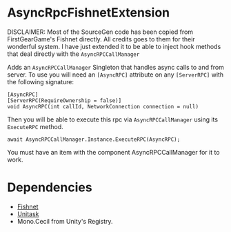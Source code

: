 # AsyncRpcFishnetExtension
DISCLAIMER:
Most of the SourceGen code has been copied from FirstGearGame's Fishnet directly. All credits goes to them for their wonderful system.
I have just extended it to be able to inject hook methods that deal directly with the ```AsyncRPCCallManager```



Adds an ```AsyncRPCCallManager``` Singleton that handles async calls to and from server.
To use you will need an ```[AsyncRPC]``` attribute on any ```[ServerRPC]``` with the following signature:
```
[AsyncRPC]
[ServerRPC(RequireOwnership = false)]
void AsyncRPC(int callId, NetworkConnection connection = null)
```
Then you will be able to execute this rpc via ```AsyncRPCCallManager``` using its ```ExecuteRPC``` method.
```
await AsyncRPCCallManager.Instance.ExecuteRPC(AsyncRPC);
```

You must have an item with the component AsyncRPCCallManager for it to work.


# Dependencies
- [Fishnet](https://github.com/FirstGearGames/FishNet)
- [Unitask](https://github.com/Cysharp/UniTask)
- Mono.Cecil from Unity's Registry.

